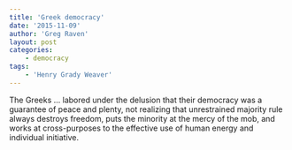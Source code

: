 ```yaml
---
title: 'Greek democracy'
date: '2015-11-09'
author: 'Greg Raven'
layout: post
categories:
    - democracy
tags:
    - 'Henry Grady Weaver'
---
```


The Greeks … labored under the delusion that their democracy was a guarantee of peace and plenty, not realizing that unrestrained majority rule always destroys freedom, puts the minority at the mercy of the mob, and works at cross-purposes to the effective use of human energy and individual initiative.